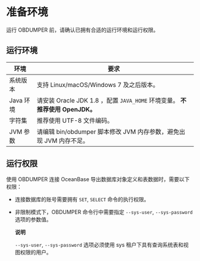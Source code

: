 准备环境 
=========================

运行 OBDUMPER 前，请确认已拥有合适的运行环境和运行权限。

运行环境 
-------------------------



| **环境**  |                            **要求**                            |
|---------|--------------------------------------------------------------|
| 系统版本    | 支持 Linux/macOS/Windows 7 及之后版本。                              |
| Java 环境 | 请安装 Oracle  JDK 1.8 ，配置 `JAVA_HOME` 环境变量。 **不推荐使用 OpenJDK。** |
| 字符集     | 推荐使用 UTF-8 文件编码。                                             |
| JVM 参数  | 请编辑 bin/obdumper 脚本修改 JVM 内存参数，避免出现 JVM 内存不足。                |



运行权限 
-------------------------

使用 OBDUMPER 连接 OceanBase 导出数据库对象定义和表数据时，需要以下权限：

* 连接数据库的账号需要拥有 `SET`, `SELECT` 命令的执行权限。

  

* 非限制模式下，OBDUMPER 命令行中需要指定 `--sys-user`, `--sys-password` 选项的参数值。

  **说明**

  

  `--sys-user`, `--sys-password` 选项必须使用 sys 租户下具有查询系统表和视图权限的用户。
  




